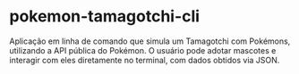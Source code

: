 # pokemon-tamagotchi-cli
Aplicação em linha de comando que simula um Tamagotchi com Pokémons, utilizando a API pública do Pokémon. O usuário pode adotar mascotes e interagir com eles diretamente no terminal, com dados obtidos via JSON.
